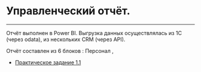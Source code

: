 # Управленческий отчёт.
___

Отчёт выполнен в Power BI.
Выгрузка данных осуществлялась из 1С (через odata), из нескольких CRM (через API).

Отчёт составлен из 6 блоков : Персонал , 
- [Практическое задание 1.1](https://github.com/OlgaTyulkevich/Project_BI_2023/blob/files/%D0%93%D0%BB%D0%B0%D0%B2%D0%BD%D0%B0%D1%8F.png)
